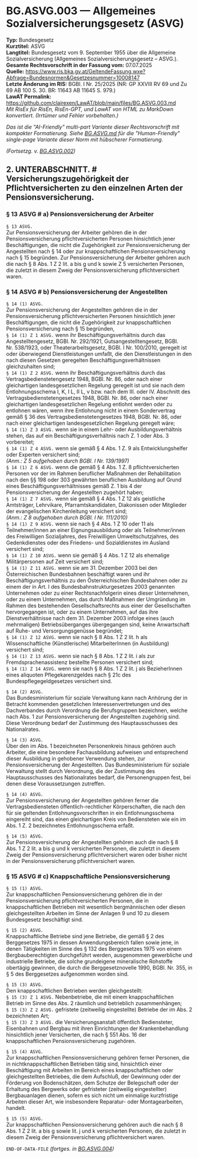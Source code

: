 # BG.ASVG.003 — Allgemeines Sozialversicherungsgesetz (ASVG)
**Typ:** Bundesgesetz  
**Kurztitel:** ASVG  
**Langtitel:** Bundesgesetz vom 9. September 1955 über die Allgemeine Sozialversicherung (Allgemeines Sozialversicherungsgesetz – ASVG.).  
**Gesamte Rechtsvorschrift in der Fassung vom:** 07.07.2025  
**Quelle:** https://www.ris.bka.gv.at/GeltendeFassung.wxe?Abfrage=Bundesnormen&Gesetzesnummer=10008147  
**Letzte Änderung im RIS:** BGBl. I Nr. 25/2025 (NR: GP XXVIII RV 69 und Zu 69 AB 100 S. 30. BR: 11643 AB 11645 S. 979.)  
**LawAT Permalink:** https://github.com/clairexen/LawAT/blob/main/files/BG.ASVG.003.md  
*Mit RisEx für RisEn, RisEn-GPT, und LawAT von HTML zu MarkDown konvertiert. (Irrtümer und Fehler vorbehalten.)*

*Das ist die "AI-Friendly" multi-part Variante dieser Rechtsvorschrift mit kompakter Formatierung. Siehe [BG.ASVG.md](BG.ASVG.md) für die "Human-Friendly" single-page Variante dieser Norm mit hübscherer Formatierung.*

*(Fortsetzg. v. [BG.ASVG.002](BG.ASVG.002.md))*

## 2. UNTERABSCHNITT. # Versicherungszugehörigkeit der Pflichtversicherten zu den einzelnen Arten der Pensionsversicherung.

### § 13 ASVG # a) Pensionsversicherung der Arbeiter

`§ 13 ASVG.`  
Zur Pensionsversicherung der Arbeiter gehören die in der Pensionsversicherung pflichtversicherten Personen hinsichtlich jener Beschäftigungen, die nicht die Zugehörigkeit zur Pensionsversicherung der Angestellten nach § 14 oder zur knappschaftlichen Pensionsversicherung nach § 15 begründen. Zur Pensionsversicherung der Arbeiter gehören auch die nach § 8 Abs. 1 Z 2 lit. a bis g und k sowie Z 5 versicherten Personen, die zuletzt in diesem Zweig der Pensionsversicherung pflichtversichert waren.

### § 14 ASVG # b) Pensionsversicherung der Angestellten

`§ 14 (1) ASVG.`  
Zur Pensionsversicherung der Angestellten gehören die in der Pensionsversicherung pflichtversicherten Personen hinsichtlich jener Beschäftigungen, die nicht die Zugehörigkeit zur knappschaftlichen Pensionsversicherung nach § 15 begründen,  
`§ 14 (1) Z 1 ASVG.`
wenn ihr Beschäftigungsverhältnis durch das Angestelltengesetz, BGBl. Nr. 292/1921, Gutsangestelltengesetz, BGBl. Nr. 538/1923, oder Theaterarbeitsgesetz, BGBl. I Nr. 100/2010, geregelt ist oder überwiegend Dienstleistungen umfaßt, die den Dienstleistungen in den nach diesen Gesetzen geregelten Beschäftigungsverhältnissen gleichzuhalten sind;  
`§ 14 (1) Z 2 ASVG.`
wenn ihr Beschäftigungsverhältnis durch das Vertragsbedienstetengesetz 1948, BGBl. Nr. 86, oder nach einer gleichartigen landesgesetzlichen Regelung geregelt ist und sie nach dem Entlohnungsschema I, K, I L, II L, v bzw. nach dem III. oder IV. Abschnitt des Vertragsbedienstetengesetzes 1948, BGBl. Nr. 86, oder nach einer gleichartigen landesgesetzlichen Regelung entlohnt werden oder zu entlohnen wären, wenn ihre Entlohnung nicht in einem Sondervertrag gemäß § 36 des Vertragsbedienstetengesetzes 1948, BGBl. Nr. 86, oder nach einer gleichartigen landesgesetzlichen Regelung geregelt wäre;  
`§ 14 (1) Z 3 ASVG.`
wenn sie in einem Lehr- oder Ausbildungsverhältnis stehen, das auf ein Beschäftigungsverhältnis nach Z. 1 oder Abs. 3 vorbereitet;  
`§ 14 (1) Z 4 ASVG.`
wenn sie gemäß § 4 Abs. 1 Z. 9 als Entwicklungshelfer oder Experten versichert sind;  
*(Anm.: Z 5 aufgehoben durch BGBl. I Nr. 139/1997)*  
`§ 14 (1) Z 6 ASVG.`
wenn die gemäß § 4 Abs. 1 Z. 8 pflichtversicherten Personen vor der im Rahmen beruflicher Maßnahmen der Rehabilitation nach den §§ 198 oder 303 gewährten beruflichen Ausbildung auf Grund eines Beschäftigungsverhältnisses gemäß Z. 1 bis 4 der Pensionsversicherung der Angestellten zugehört haben;  
`§ 14 (1) Z 7 ASVG.`
wenn sie gemäß § 4 Abs. 1 Z 12 als geistliche Amtsträger, Lehrvikare, Pfarramtskandidaten, Diakonissen oder Mitglieder der evangelischen Kirchenleitung versichert sind;  
*(Anm.: Z 8 aufgehoben durch BGBl. I Nr. 111/2010)*  
`§ 14 (1) Z 9 ASVG.`
wenn sie nach § 4 Abs. 1 Z 10 oder 11 als Teilnehmer/innen an einer Eignungsausbildung oder als Teilnehmer/innen des Freiwilligen Sozialjahres, des Freiwilligen Umweltschutzjahres, des Gedenkdienstes oder des Friedens- und Sozialdienstes im Ausland versichert sind;  
`§ 14 (1) Z 10 ASVG.`
wenn sie gemäß § 4 Abs. 1 Z 12 als ehemalige Militärpersonen auf Zeit versichert sind;  
`§ 14 (1) Z 11 ASVG.`
wenn sie am 31. Dezember 2003 bei den Österreichischen Bundesbahnen beschäftigt waren und ihr Beschäftigungsverhältnis zu den Österreichischen Bundesbahnen oder zu einem der in Art. I des Bundesbahnstrukturgesetzes 2003 genannten Unternehmen oder zu einer Rechtsnachfolgerin eines dieser Unternehmen, oder zu einem Unternehmen, das durch Maßnahmen der Umgründung im Rahmen des bestehenden Gesellschaftsrechts aus einer der Gesellschaften hervorgegangen ist, oder zu einem Unternehmen, auf das ihre Dienstverhältnisse nach dem 31. Dezember 2003 infolge eines (auch mehrmaligen) Betriebsüberganges übergegangen sind, keine Anwartschaft auf Ruhe- und Versorgungsgenüsse begründet;  
`§ 14 (1) Z 12 ASVG.`
wenn sie nach § 8 Abs. 1 Z 2 lit. h als Wissenschaftliche (Künstlerische) MitarbeiterInnen (in Ausbildung) versichert sind;  
`§ 14 (1) Z 13 ASVG.`
wenn sie nach § 8 Abs. 1 Z 2 lit. i als zur Fremdsprachenassistenz bestellte Personen versichert sind;  
`§ 14 (1) Z 14 ASVG.`
wenn sie nach § 8 Abs. 1 Z 2 lit. j als BezieherInnen eines aliquoten Pflegekarenzgeldes nach § 21c des Bundespflegegeldgesetzes versichert sind.

`§ 14 (2) ASVG.`  
Das Bundesministerium für soziale Verwaltung kann nach Anhörung der in Betracht kommenden gesetzlichen Interessenvertretungen und des Dachverbandes durch Verordnung die Berufsgruppen bezeichnen, welche nach Abs. 1 zur Pensionsversicherung der Angestellten zugehörig sind. Diese Verordnung bedarf der Zustimmung des Hauptausschusses des Nationalrates.

`§ 14 (3) ASVG.`  
Über den im Abs. 1 bezeichneten Personenkreis hinaus gehören auch Arbeiter, die eine besondere Fachausbildung aufweisen und entsprechend dieser Ausbildung in gehobener Verwendung stehen, zur Pensionsversicherung der Angestellten. Das Bundesministerium für soziale Verwaltung stellt durch Verordnung, die der Zustimmung des Hauptausschusses des Nationalrates bedarf, die Personengruppen fest, bei denen diese Voraussetzungen zutreffen.

`§ 14 (4) ASVG.`  
Zur Pensionsversicherung der Angestellten gehören ferner die Vertragsbediensteten öffentlich-rechtlicher Körperschaften, die nach den für sie geltenden Entlohnungsvorschriften in ein Entlohnungsschema eingereiht sind, das einen gleichartigen Kreis von Bediensteten wie ein im Abs. 1 Z. 2 bezeichnetes Entlohnungsschema erfaßt.

`§ 14 (5) ASVG.`  
Zur Pensionsversicherung der Angestellten gehören auch die nach § 8 Abs. 1 Z 2 lit. a bis g und k versicherten Personen, die zuletzt in diesem Zweig der Pensionsversicherung pflichtversichert waren oder bisher nicht in der Pensionsversicherung pflichtversichert waren.

### § 15 ASVG # c) Knappschaftliche Pensionsversicherung

`§ 15 (1) ASVG.`  
Zur knappschaftlichen Pensionsversicherung gehören die in der Pensionsversicherung pflichtversicherten Personen, die in knappschaftlichen Betrieben mit wesentlich bergmännischen oder diesen gleichgestellten Arbeiten im Sinne der Anlagen 9 und 10 zu diesem Bundesgesetz beschäftigt sind.

`§ 15 (2) ASVG.`  
Knappschaftliche Betriebe sind jene Betriebe, die gemäß § 2 des Berggesetzes 1975 in dessen Anwendungsbereich fallen sowie jene, in denen Tätigkeiten im Sinne des § 132 des Berggesetzes 1975 von einem Bergbauberechtigten durchgeführt werden, ausgenommen gewerbliche und industrielle Betriebe, die solche grundeigene mineralische Rohstoffe obertägig gewinnen, die durch die Berggesetznovelle 1990, BGBl. Nr. 355, in § 5 des Berggesetzes aufgenommen worden sind.

`§ 15 (3) ASVG.`  
Den knappschaftlichen Betrieben werden gleichgestellt:  
`§ 15 (3) Z 1 ASVG.`
Nebenbetriebe, die mit einem knappschaftlichen Betrieb im Sinne des Abs. 2 räumlich und betrieblich zusammenhängen;  
`§ 15 (3) Z 2 ASVG.`
gefristete (zeitweilig eingestellte) Betriebe der im Abs. 2 bezeichneten Art;  
`§ 15 (3) Z 3 ASVG.`
die Versicherungsanstalt öffentlich Bediensteter, Eisenbahnen und Bergbau mit ihren Einrichtungen der Krankenbehandlung hinsichtlich jener Versicherten, die nach § 551 Abs. 16 der knappschaftlichen Pensionsversicherung zugehören.

`§ 15 (4) ASVG.`  
Zur knappschaftlichen Pensionsversicherung gehören ferner Personen, die in nichtknappschaftlichen Betrieben tätig sind, hinsichtlich einer Beschäftigung mit Arbeiten im Bereich eines knappschaftlichen oder gleichgestellten Betriebes, die dem Aufschluß, der Gewinnung oder der Förderung von Bodenschätzen, dem Schutze der Belegschaft oder der Erhaltung des Bergwerks oder gefristeter (zeitweilig eingestellter) Bergbauanlagen dienen, sofern es sich nicht um einmalige kurzfristige Arbeiten dieser Art, wie insbesondere Reparatur- oder Montagearbeiten, handelt.

`§ 15 (5) ASVG.`  
Zur knappschaftlichen Pensionsversicherung gehören auch die nach § 8 Abs. 1 Z 2 lit. a bis g sowie lit. j und k versicherten Personen, die zuletzt in diesem Zweig der Pensionsversicherung pflichtversichert waren.

`END-OF-DATA-FILE` *(fortges. in [BG.ASVG.004](BG.ASVG.004.md))*
